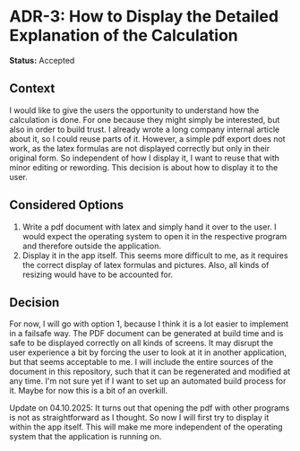 # ADR-3: How to Display the Detailed Explanation of the Calculation

**Status:** Accepted

## Context

I would like to give the users the opportunity to understand how the calculation is done. For one because they might
simply be interested, but also in order to build trust. I already wrote a long company internal article about it, so I
could reuse parts of it. However, a simple pdf export does not work, as the latex formulas are not displayed correctly
but only in their original form. So independent of how I display it, I want to reuse that with minor editing or
rewording. This decision is about how to display it to the user.

## Considered Options

1. Write a pdf document with latex and simply hand it over to the user. I would expect the operating system to open it
   in the respective program and therefore outside the application.
2. Display it in the app itself. This seems more difficult to me, as it requires the correct display of latex formulas
   and pictures. Also, all kinds of resizing would have to be accounted for.

## Decision

For now, I will go with option 1, because I think it is a lot easier to implement in a failsafe way. The PDF document
can
be generated at build time and is safe to be displayed correctly on all kinds of screens. It may disrupt the user
experience a bit by forcing the user to look at it in another application, but that seems acceptable to me. I will
include the entire sources of the document in this repository, such that it can be regenerated and modified at any time.
I'm not sure yet if I want to set up an automated build process for it. Maybe for now this is a bit of an overkill.

Update on 04.10.2025:
It turns out that opening the pdf with other programs is not as straightforward as I thought. So now I will first try to
display it within the app itself. This will make me more independent of the operating system that the application is
running on.